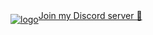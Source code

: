 <a target="_blank" href="https://discord.gg/MrQdmzd">
<img align="middle" alt="logo" src="https://github.com/dai-shi/react-tracked/raw/main/website/static/img/react-tracked-logo-animated1.svg">Join my Discord server 👋
</a>


